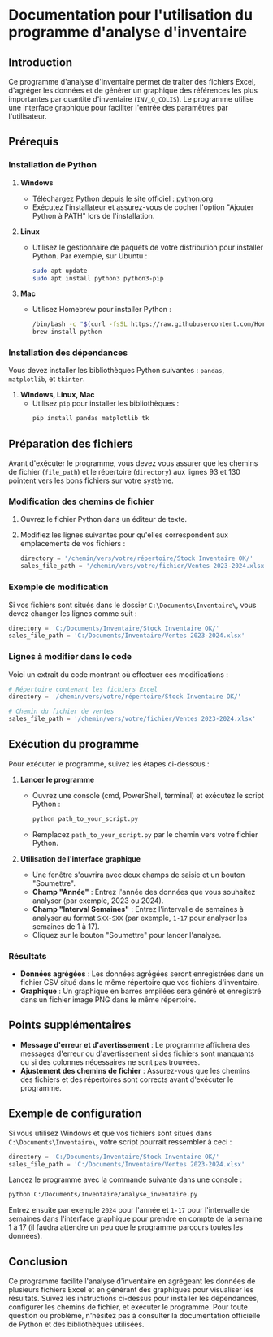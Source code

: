 
# Documentation pour l'utilisation du programme d'analyse d'inventaire

## Introduction
Ce programme d'analyse d'inventaire permet de traiter des fichiers Excel, d'agréger les données et de générer un graphique des références les plus importantes par quantité d'inventaire (`INV_Q_COLIS`). Le programme utilise une interface graphique pour faciliter l'entrée des paramètres par l'utilisateur.

## Prérequis

### Installation de Python
1. **Windows**
    - Téléchargez Python depuis le site officiel : [python.org](https://www.python.org/downloads/)
    - Exécutez l'installateur et assurez-vous de cocher l'option "Ajouter Python à PATH" lors de l'installation.

2. **Linux**
    - Utilisez le gestionnaire de paquets de votre distribution pour installer Python. Par exemple, sur Ubuntu :
      ```bash
      sudo apt update
      sudo apt install python3 python3-pip
      ```

3. **Mac**
    - Utilisez Homebrew pour installer Python :
      ```bash
      /bin/bash -c "$(curl -fsSL https://raw.githubusercontent.com/Homebrew/install/HEAD/install.sh)"
      brew install python
      ```

### Installation des dépendances
Vous devez installer les bibliothèques Python suivantes : `pandas`, `matplotlib`, et `tkinter`.

1. **Windows, Linux, Mac**
    - Utilisez `pip` pour installer les bibliothèques :
      ```bash
      pip install pandas matplotlib tk
      ```

## Préparation des fichiers
Avant d'exécuter le programme, vous devez vous assurer que les chemins de fichier (`file_path`) et le répertoire (`directory`) aux lignes 93 et 130 pointent vers les bons fichiers sur votre système.

### Modification des chemins de fichier
1. Ouvrez le fichier Python dans un éditeur de texte.
2. Modifiez les lignes suivantes pour qu'elles correspondent aux emplacements de vos fichiers :

    ```python
    directory = '/chemin/vers/votre/répertoire/Stock Inventaire OK/'
    sales_file_path = '/chemin/vers/votre/fichier/Ventes 2023-2024.xlsx'
    ```

### Exemple de modification
Si vos fichiers sont situés dans le dossier `C:\Documents\Inventaire\`, vous devez changer les lignes comme suit :

```python
directory = 'C:/Documents/Inventaire/Stock Inventaire OK/'
sales_file_path = 'C:/Documents/Inventaire/Ventes 2023-2024.xlsx'
```

### Lignes à modifier dans le code
Voici un extrait du code montrant où effectuer ces modifications :

```python
# Répertoire contenant les fichiers Excel
directory = '/chemin/vers/votre/répertoire/Stock Inventaire OK/'

# Chemin du fichier de ventes
sales_file_path = '/chemin/vers/votre/fichier/Ventes 2023-2024.xlsx'
```

## Exécution du programme
Pour exécuter le programme, suivez les étapes ci-dessous :

1. **Lancer le programme**
    - Ouvrez une console (cmd, PowerShell, terminal) et exécutez le script Python :
      ```bash
      python path_to_your_script.py
      ```
    - Remplacez `path_to_your_script.py` par le chemin vers votre fichier Python.

2. **Utilisation de l'interface graphique**
    - Une fenêtre s'ouvrira avec deux champs de saisie et un bouton "Soumettre".
    - **Champ "Année"** : Entrez l'année des données que vous souhaitez analyser (par exemple, 2023 ou 2024).
    - **Champ "Interval Semaines"** : Entrez l'intervalle de semaines à analyser au format `SXX-SXX` (par exemple, `1-17` pour analyser les semaines de 1 à 17).
    - Cliquez sur le bouton "Soumettre" pour lancer l'analyse.

### Résultats
- **Données agrégées** : Les données agrégées seront enregistrées dans un fichier CSV situé dans le même répertoire que vos fichiers d'inventaire.
- **Graphique** : Un graphique en barres empilées sera généré et enregistré dans un fichier image PNG dans le même répertoire.

## Points supplémentaires
- **Message d'erreur et d'avertissement** : Le programme affichera des messages d'erreur ou d'avertissement si des fichiers sont manquants ou si des colonnes nécessaires ne sont pas trouvées.
- **Ajustement des chemins de fichier** : Assurez-vous que les chemins des fichiers et des répertoires sont corrects avant d'exécuter le programme.

## Exemple de configuration
Si vous utilisez Windows et que vos fichiers sont situés dans `C:\Documents\Inventaire\`, votre script pourrait ressembler à ceci :

```python
directory = 'C:/Documents/Inventaire/Stock Inventaire OK/'
sales_file_path = 'C:/Documents/Inventaire/Ventes 2023-2024.xlsx'
```

Lancez le programme avec la commande suivante dans une console :

```bash
python C:/Documents/Inventaire/analyse_inventaire.py
```

Entrez ensuite par exemple `2024` pour l'année et `1-17` pour l'intervalle de semaines dans l'interface graphique pour prendre en compte de la semaine 1 à 17 (il faudra attendre un peu que le programme parcours toutes les données).

## Conclusion
Ce programme facilite l'analyse d'inventaire en agrégeant les données de plusieurs fichiers Excel et en générant des graphiques pour visualiser les résultats. Suivez les instructions ci-dessus pour installer les dépendances, configurer les chemins de fichier, et exécuter le programme. Pour toute question ou problème, n'hésitez pas à consulter la documentation officielle de Python et des bibliothèques utilisées.
```